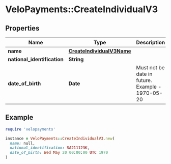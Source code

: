 # VeloPayments::CreateIndividualV3

## Properties

| Name | Type | Description | Notes |
| ---- | ---- | ----------- | ----- |
| **name** | [**CreateIndividualV3Name**](CreateIndividualV3Name.md) |  |  |
| **national_identification** | **String** |  | [optional] |
| **date_of_birth** | **Date** | Must not be date in future. Example - 1970-05-20 |  |

## Example

```ruby
require 'velopayments'

instance = VeloPayments::CreateIndividualV3.new(
  name: null,
  national_identification: SA211123K,
  date_of_birth: Wed May 20 00:00:00 UTC 1970
)
```

